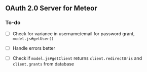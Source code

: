 ## OAuth 2.0 Server for Meteor

### To-do

- [ ] Check for variance in username/email for password grant, `model.js#getUser()`
- [ ] Handle errors better
- [ ] Check if `model.js#getClient` returns `client.redirectUris` and `client.grants` from database

